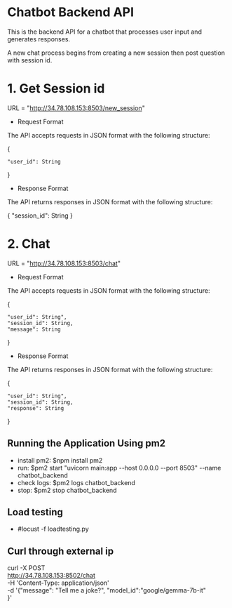 # Chatbot Backend API

This is the backend API for a chatbot that processes user input and generates responses.

A new chat process begins from creating a new session then post question with session id.

# 1. Get Session id

URL = "http://34.78.108.153:8503/new_session"

- Request Format

The API accepts requests in JSON format with the following structure:

{
   
    "user_id": String
}

- Response Format

The API returns responses in JSON format with the following structure:

{
    "session_id": String
}

# 2. Chat 

URL = "http://34.78.108.153:8503/chat"

- Request Format

The API accepts requests in JSON format with the following structure:

{
   
    "user_id": String",
    "session_id": String,
    "message": String
}

- Response Format

The API returns responses in JSON format with the following structure:

{
   
    "user_id": String",
    "session_id": String,
    "response": String
}

## Running the Application Using pm2
- install pm2: $npm install pm2
- run: $pm2 start "uvicorn main:app --host 0.0.0.0 --port 8503" --name chatbot_backend
- check logs: $pm2 logs chatbot_backend
- stop: $pm2 stop chatbot_backend

## Load testing
- #locust -f loadtesting.py 

## Curl through external ip
curl -X POST \
  http://34.78.108.153:8502/chat \
  -H 'Content-Type: application/json' \
  -d '{"message": "Tell me a joke?",
           "model_id":"google/gemma-7b-it"   
}'